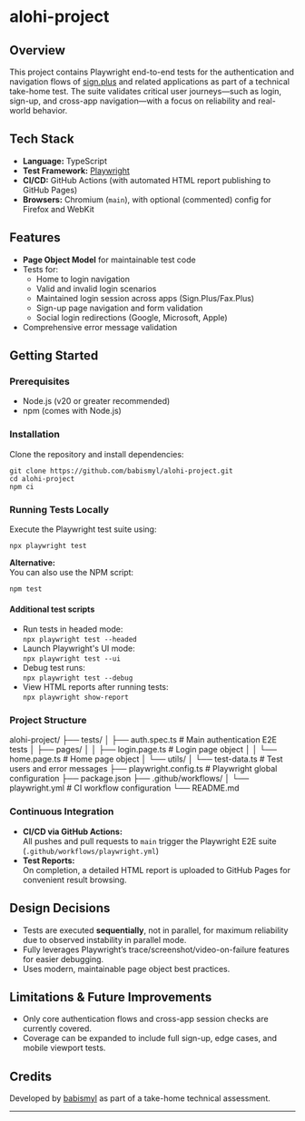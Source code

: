 # alohi-project

## Overview

This project contains Playwright end-to-end tests for the authentication and navigation flows of [sign.plus](https://www.sign.plus/) and related applications as part of a technical take-home test. The suite validates critical user journeys—such as login, sign-up, and cross-app navigation—with a focus on reliability and real-world behavior.

## Tech Stack

- **Language:** TypeScript
- **Test Framework:** [Playwright](https://playwright.dev/)
- **CI/CD:** GitHub Actions (with automated HTML report publishing to GitHub Pages)
- **Browsers:** Chromium (`main`), with optional (commented) config for Firefox and WebKit

## Features

- **Page Object Model** for maintainable test code
- Tests for:
  - Home to login navigation
  - Valid and invalid login scenarios
  - Maintained login session across apps (Sign.Plus/Fax.Plus)
  - Sign-up page navigation and form validation
  - Social login redirections (Google, Microsoft, Apple)
- Comprehensive error message validation

## Getting Started

### Prerequisites

- Node.js (v20 or greater recommended)
- npm (comes with Node.js)

### Installation

Clone the repository and install dependencies:

```
git clone https://github.com/babismyl/alohi-project.git
cd alohi-project
npm ci
```
### Running Tests Locally

Execute the Playwright test suite using:

`npx playwright test`

**Alternative:**  
You can also use the NPM script:

`npm test`

#### Additional test scripts

- Run tests in headed mode:  
  `npx playwright test --headed`
- Launch Playwright's UI mode:  
  `npx playwright test --ui`
- Debug test runs:  
  `npx playwright test --debug`
- View HTML reports after running tests:  
  `npx playwright show-report`

### Project Structure

alohi-project/
├── tests/
│ ├── auth.spec.ts # Main authentication E2E tests
│ ├── pages/
│ │ ├── login.page.ts # Login page object
│ │ └── home.page.ts # Home page object
│ └── utils/
│ └── test-data.ts # Test users and error messages
├── playwright.config.ts # Playwright global configuration
├── package.json
├── .github/workflows/
│ └── playwright.yml # CI workflow configuration
└── README.md

### Continuous Integration

- **CI/CD via GitHub Actions:**  
  All pushes and pull requests to `main` trigger the Playwright E2E suite (`.github/workflows/playwright.yml`)
- **Test Reports:**  
  On completion, a detailed HTML report is uploaded to GitHub Pages for convenient result browsing.

## Design Decisions

- Tests are executed **sequentially**, not in parallel, for maximum reliability due to observed instability in parallel mode.
- Fully leverages Playwright’s trace/screenshot/video-on-failure features for easier debugging.
- Uses modern, maintainable page object best practices.

## Limitations & Future Improvements

- Only core authentication flows and cross-app session checks are currently covered.
- Coverage can be expanded to include full sign-up, edge cases, and mobile viewport tests.

## Credits

Developed by [babismyl](https://github.com/babismyl) as part of a take-home technical assessment.

---